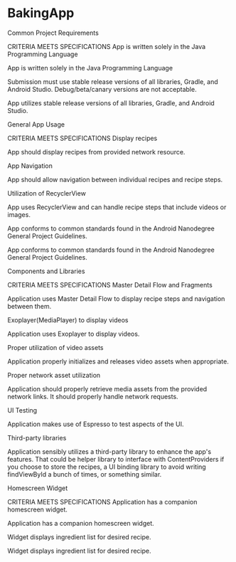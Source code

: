 # BakingApp
Common Project Requirements

CRITERIA
MEETS SPECIFICATIONS
App is written solely in the Java Programming Language

App is written solely in the Java Programming Language

Submission must use stable release versions of all libraries, Gradle, and Android Studio. Debug/beta/canary versions are not acceptable.

App utilizes stable release versions of all libraries, Gradle, and Android Studio.

General App Usage

CRITERIA
MEETS SPECIFICATIONS
Display recipes

App should display recipes from provided network resource.

App Navigation

App should allow navigation between individual recipes and recipe steps.

Utilization of RecyclerView

App uses RecyclerView and can handle recipe steps that include videos or images.

App conforms to common standards found in the Android Nanodegree General Project Guidelines.

App conforms to common standards found in the Android Nanodegree General Project Guidelines.

Components and Libraries

CRITERIA
MEETS SPECIFICATIONS
Master Detail Flow and Fragments

Application uses Master Detail Flow to display recipe steps and navigation between them.

Exoplayer(MediaPlayer) to display videos

Application uses Exoplayer to display videos.

Proper utilization of video assets

Application properly initializes and releases video assets when appropriate.

Proper network asset utilization

Application should properly retrieve media assets from the provided network links. It should properly handle network requests.

UI Testing

Application makes use of Espresso to test aspects of the UI.

Third-party libraries

Application sensibly utilizes a third-party library to enhance the app's features. That could be helper library to interface with ContentProviders if you choose to store the recipes, a UI binding library to avoid writing findViewById a bunch of times, or something similar.

Homescreen Widget

CRITERIA
MEETS SPECIFICATIONS
Application has a companion homescreen widget.

Application has a companion homescreen widget.

Widget displays ingredient list for desired recipe.

Widget displays ingredient list for desired recipe.
